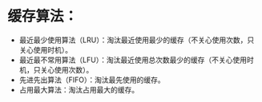 # 缓存算法：

* 最近最少使用算法（LRU）：淘汰最近使用最少的缓存（不关心使用次数，只关心使用时机）。
* 最近最不常用算法（LFU）：淘汰最近使用总次数最少的缓存（不关心使用时机，只关心使用次数）。
* 先进先出算法（FIFO）：淘汰最先使用的缓存。
* 占用最大算法：淘汰占用最大的缓存。